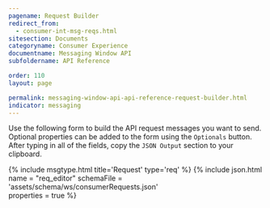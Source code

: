 ```yaml
---
pagename: Request Builder
redirect_from:
  - consumer-int-msg-reqs.html
sitesection: Documents
categoryname: Consumer Experience
documentname: Messaging Window API
subfoldername: API Reference

order: 110
layout: page

permalink: messaging-window-api-api-reference-request-builder.html
indicator: messaging
---
```


Use the following form to build the API request messages you want to send.
Optional properties can be added to the form using the ``Optionals`` button. After typing in all of the fields, copy the ``JSON Output`` section to your clipboard.

{% include msgtype.html title='Request' type='req' %}
{% include json.html name = "req_editor" 
	schemaFile = 'assets/schema/ws/consumerRequests.json' 	
	properties = true %}